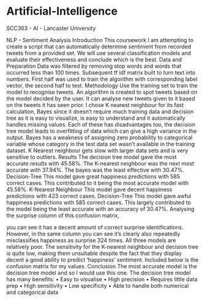 # Artificial-Intelligence

SCC363 - AI - Lancaster University

NLP – Sentiment Analysis
Introduction
This coursework I am attempting to create a script that can automatically determine sentiment from recorded tweets from a provided set. We will use several classification models and evaluate their effectiveness and conclude which is the best.
Data and Preparation
Data was filtered by removing stop words and words that occurred less than 100 times. Subsequent tf idf matrix built to turn text into numbers. First half was used to train the algorithm with corresponding label vector, the second half to test.
Methodology
Use the training set to train the model to recognise tweets. An algorithm is created to spot tweets based on the model decided by the user. It can analyse new tweets given to it based on the tweets it has seen prior. I chose K nearest neighbour for its fast calculation, Bayes since it doesn’t require much training data and decision tree as it is easy to visualize, is easy to understand and it automatically handles missing values.
Each of these has disadvantages too, the decision tree model leads to overfitting of data which can give a high variance in the output. Bayes has a weakness of assigning zero probability to categorical variable whose category in the test data set wasn’t available in the training dataset. K Nearest neighbour gets slow with larger data sets and is very sensitive to outliers.
Results
The decision tree model gave the most accurate results with 45.58%. The K-nearest neighbour was the next most accurate with 37.94%. The bayes was the least effective with 30.47%.
Decision-Tree
This model gave great happiness predictions with 585 correct cases. This contributed to it being the most accurate model with 45.58%.
K-Nearest Neighbour
This model gave decent happiness predictions with 423 correct cases.
Decision-Tree
This model gave awful happiness predictions with 585 correct cases. This largely contributed to the model being the least accurate with an accuracy of 30.47%. Analysing the surprise column of this confusion matrix,
   
you can see it has a decent amount of correct surprise identifications. However, in the same column you can see it’s clearly also repeatedly misclassifies happiness as surprise 324 times.
All three models are relatively poor. The sensitivity for the K-nearest neighbour and decision tree is quite low, making them unsuitable despite the fact that they display decent a good ability to predict ‘happiness’ sentiment. Included below is the confusion matrix for my values.
 Conclusion
The most accurate model is the decision tree model and so I would use this one. The decision tree model has many benefits:
• Easy to visualise
• High precision
• Requires little data prep
• High sensitivity
• Low specificity
• Able to handle both numerical and categorical data
